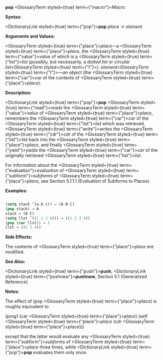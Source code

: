 **pop** <GlossaryTerm styled={true} term={"macro"}><i>Macro</i></GlossaryTerm> 



**Syntax:** 



<DictionaryLink styled={true} term={"pop"}><b>pop</b></DictionaryLink> *place → element* 



**Arguments and Values:** 



<GlossaryTerm styled={true} term={"place"}><i>place</i></GlossaryTerm>—a <GlossaryTerm styled={true} term={"place"}><i>place</i></GlossaryTerm>, the <GlossaryTerm styled={true} term={"value"}><i>value</i></GlossaryTerm> of which is a <GlossaryTerm styled={true} term={"list"}><i>list</i></GlossaryTerm> (possibly, but necessarily, a *dotted list* or *circular list<GlossaryTerm styled={true} term={"t"}><i>). </i></GlossaryTerm>element<GlossaryTerm styled={true} term={"t"}><i>—an </i></GlossaryTerm>object* (the <GlossaryTerm styled={true} term={"car"}><i>car</i></GlossaryTerm> of the contents of <GlossaryTerm styled={true} term={"place"}><i>place</i></GlossaryTerm>). 



**Description:** 



<DictionaryLink styled={true} term={"pop"}><b>pop</b></DictionaryLink> <GlossaryTerm styled={true} term={"read"}><i>reads</i></GlossaryTerm> the <GlossaryTerm styled={true} term={"value"}><i>value</i></GlossaryTerm> of <GlossaryTerm styled={true} term={"place"}><i>place</i></GlossaryTerm>, remembers the <GlossaryTerm styled={true} term={"car"}><i>car</i></GlossaryTerm> of the <GlossaryTerm styled={true} term={"list"}><i>list</i></GlossaryTerm> which was retrieved, <GlossaryTerm styled={true} term={"write"}><i>writes</i></GlossaryTerm> the <GlossaryTerm styled={true} term={"cdr"}><i>cdr</i></GlossaryTerm> of the <GlossaryTerm styled={true} term={"list"}><i>list</i></GlossaryTerm> back into the <GlossaryTerm styled={true} term={"place"}><i>place</i></GlossaryTerm>, and finally <GlossaryTerm styled={true} term={"yield"}><i>yields</i></GlossaryTerm> the <GlossaryTerm styled={true} term={"car"}><i>car</i></GlossaryTerm> of the originally retrieved <GlossaryTerm styled={true} term={"list"}><i>list</i></GlossaryTerm>. 







 



 



For information about the <GlossaryTerm styled={true} term={"evaluation"}><i>evaluation</i></GlossaryTerm> of <GlossaryTerm styled={true} term={"subform"}><i>subforms</i></GlossaryTerm> of <GlossaryTerm styled={true} term={"place"}><i>place</i></GlossaryTerm>, see Section 5.1.1.1 (Evaluation of Subforms to Places). 



**Examples:**
```lisp

(setq stack ’(a b c)) → (A B C) 
(pop stack) → A 
stack → (B C) 
(setq llst ’((1 2 3 4))) → ((1 2 3 4)) 
(pop (car llst)) → 1 
llst → ((2 3 4)) 

```
**Side Effects:** 



The contents of <GlossaryTerm styled={true} term={"place"}><i>place</i></GlossaryTerm> are modified. 



**See Also:** 



<DictionaryLink styled={true} term={"push"}><b>push</b></DictionaryLink>, <DictionaryLink styled={true} term={"pushnew"}><b>pushnew</b></DictionaryLink>, Section 5.1 (Generalized Reference) 



**Notes:** 



The effect of (pop <GlossaryTerm styled={true} term={"place"}><i>place</i></GlossaryTerm>) is roughly equivalent to 



(prog1 (car <GlossaryTerm styled={true} term={"place"}><i>place</i></GlossaryTerm>) (setf <GlossaryTerm styled={true} term={"place"}><i>place</i></GlossaryTerm> (cdr <GlossaryTerm styled={true} term={"place"}><i>place</i></GlossaryTerm>))) 



except that the latter would evaluate any <GlossaryTerm styled={true} term={"subform"}><i>subforms</i></GlossaryTerm> of <GlossaryTerm styled={true} term={"place"}><i>place</i></GlossaryTerm> three times, while <DictionaryLink styled={true} term={"pop"}><b>pop</b></DictionaryLink> evaluates them only once. 



